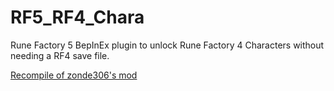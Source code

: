 # RF5_RF4_Chara
Rune Factory 5 BepInEx plugin to unlock Rune Factory 4 Characters without needing a RF4 save file.

[Recompile of zonde306's mod](https://www.nexusmods.com/runefactory5/mods/12)

